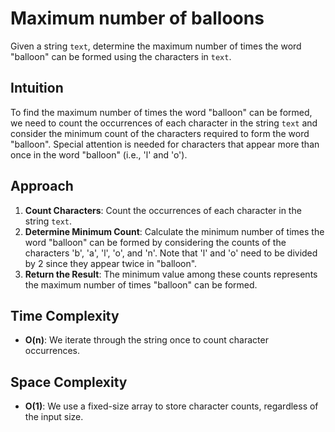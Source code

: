 # Maximum number of balloons
Given a string `text`, determine the maximum number of times the word "balloon" can be formed using the characters in `text`.

## Intuition
To find the maximum number of times the word "balloon" can be formed, we need to count the occurrences of each character in the string `text` and consider the minimum count of the characters required to form the word "balloon". Special attention is needed for characters that appear more than once in the word "balloon" (i.e., 'l' and 'o').

## Approach
1. **Count Characters**: Count the occurrences of each character in the string `text`.
2. **Determine Minimum Count**: Calculate the minimum number of times the word "balloon" can be formed by considering the counts of the characters 'b', 'a', 'l', 'o', and 'n'. Note that 'l' and 'o' need to be divided by 2 since they appear twice in "balloon".
3. **Return the Result**: The minimum value among these counts represents the maximum number of times "balloon" can be formed.

## Time Complexity
- **O(n)**: We iterate through the string once to count character occurrences.

## Space Complexity
- **O(1)**: We use a fixed-size array to store character counts, regardless of the input size.

